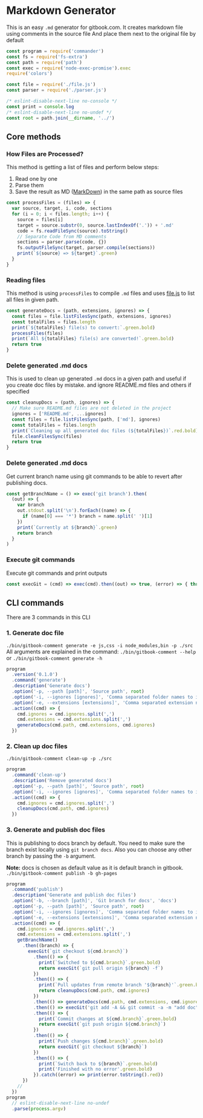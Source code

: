 # Markdown Generator
This is an easy `.md` generator for gitbook.com. It creates markdown file using comments in the source file
And place them next to the original file by default

```javascript
const program = require('commander')
const fs = require('fs-extra')
const path = require('path')
const exec = require('node-exec-promise').exec
require('colors')

const file = require('./file.js')
const parser = require('./parser.js')

/* eslint-disable-next-line no-console */
const print = console.log
/* eslint-disable-next-line no-undef */
const root = path.join(__dirname, '../')
```
## Core methods
### How Files are Processed?
This method is getting a list of files and perform below steps:

1. Read one by one
2. Parse them
3. Save the result as MD ([MarkDown](https://www.markdownguide.org/cheat-sheet/)) in the same path as source files

```javascript
const processFiles = (files) => {
  var source, target, i, code, sections
  for (i = 0; i < files.length; i++) {
    source = files[i]
    target = source.substr(0, source.lastIndexOf('.')) + '.md'
    code = fs.readFileSync(source).toString()
    // Separate Code from MD comments
    sections = parser.parse(code, {})
    fs.outputFileSync(target, parser.compile(sections))
    print(`${source} => ${target}`.green)
  }
}
```
### Reading files
This method is using `processFiles` to compile `.md` files and
uses [file.js](./file.md) to list all files in given path.

```javascript
const generateDocs = (path, extensions, ignores) => {
  const files = file.listFilesSync(path, extensions, ignores)
  const totalFiles = files.length
  print(`${totalFiles} file(s) to convert:`.green.bold)
  processFiles(files)
  print(`All ${totalFiles} file(s) are converted!`.green.bold)
  return true
}
```
### Delete generated .md docs
This is used to clean up generated `.md` docs in a given path and useful if you create doc files by mistake.
and ignore README.md files and others if specified

```javascript
const cleanupDocs = (path, ignores) => {
  // Make sure README.md files are not deleted in the project
  ignores = ['README.md', ...ignores]
  const files = file.listFilesSync(path, ['md'], ignores)
  const totalFiles = files.length
  print(`Cleaning up all generated doc files (${totalFiles})`.red.bold)
  file.cleanFilesSync(files)
  return true
}
```
### Delete generated .md docs
Get current branch name using git commands to be able to revert after publishing docs.

```javascript
const getBranchName = () => exec('git branch').then(
  (out) => {
    var branch
    out.stdout.split('\n').forEach((name) => {
      if (name[0] === '*') branch = name.split(' ')[1]
    })
    print(`Currently at ${branch}`.green)
    return branch
  }
)
```
### Execute git commands
Execute git commands and print outputs

```javascript
const execGit = (cmd) => exec(cmd).then((out) => true, (error) => { throw error })
```
## CLI commands
There are 3 commands in this CLI

### 1. Generate doc file
`./bin/gitbook-comment generate -e js,css -i node_modules,bin -p ./src`
All arguments are explained in the command: `./bin/gitbook-comment --help` or `./bin/gitbook-comment generate -h`

```javascript
program
  .version('0.1.0')
  .command('generate')
  .description('Generate docs')
  .option('-p, --path [path]', 'Source path', root)
  .option('-i, --ignores [ignores]', 'Comma separated folder names to ignore', 'node_modules')
  .option('-e, --extensions [extensions]', 'Comma separated extension names to include', 'js')
  .action((cmd) => {
    cmd.ignores = cmd.ignores.split(',')
    cmd.extensions = cmd.extensions.split(',')
    generateDocs(cmd.path, cmd.extensions, cmd.ignores)
  })
```
### 2. Clean up doc files
`./bin/gitbook-comment clean-up -p ./src`

```javascript
program
  .command('clean-up')
  .description('Remove generated docs')
  .option('-p, --path [path]', 'Source path', root)
  .option('-i, --ignores [ignores]', 'Comma separated folder names to ignore', 'node_modules')
  .action((cmd) => {
    cmd.ignores = cmd.ignores.split(',')
    cleanupDocs(cmd.path, cmd.ignores)
  })
```
### 3. Generate and publish doc files
This is publishing to docs branch by default. You need to make sure the branch exist locally using `git branch docs`.
Also you can choose any other branch by passing the `-b` argument.

**Note:** docs is chosen as default value as it is default branch in gitbook.
`./bin/gitbook-comment publish -b gh-pages`

```javascript
program
  .command('publish')
  .description('Generate and publish doc files')
  .option('-b, --branch [path]', 'Git branch for docs', 'docs')
  .option('-p, --path [path]', 'Source path', root)
  .option('-i, --ignores [ignores]', 'Comma separated folder names to ignore', 'node_modules')
  .option('-e, --extensions [extensions]', 'Comma separated extension names to include', 'js')
  .action((cmd) => {
    cmd.ignores = cmd.ignores.split(',')
    cmd.extensions = cmd.extensions.split(',')
    getBranchName()
      .then((branch) => {
        execGit(`git checkout ${cmd.branch}`)
          .then(() => {
            print(`Switched to ${cmd.branch}`.green.bold)
            return execGit(`git pull origin ${branch} -f`)
          })
          .then(() => {
            print(`Pull updates from remote branch '${branch}'`.green.bold)
            return cleanupDocs(cmd.path, cmd.ignores)
          })
          .then(() => generateDocs(cmd.path, cmd.extensions, cmd.ignores))
          .then(() => execGit('git add -A && git commit -a -m "add doc"'))
          .then(() => {
            print(`Commit changes at ${cmd.branch}`.green.bold)
            return execGit(`git push origin ${cmd.branch}`)
          })
          .then(() => {
            print(`Push changes ${cmd.branch}`.green.bold)
            return execGit(`git checkout ${branch}`)
          })
          .then(() => {
            print(`Switch back to ${branch}`.green.bold)
            print('Finished with no error'.green.bold)
          }).catch((error) => print(error.toString().red))
      })
    //
  })
program
  // eslint-disable-next-line no-undef
  .parse(process.argv)
```
